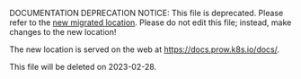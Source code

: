 DOCUMENTATION DEPRECATION NOTICE: This file is deprecated. Please refer to the
[new migrated
location](https://docs.prow.k8s.io/docs/components/core/prow-controller-manager/).
Please do not edit this file; instead, make changes to the new location!

The new location is served on the web at
https://docs.prow.k8s.io/docs/.

This file will be deleted on 2023-02-28.

